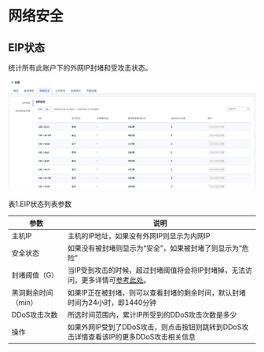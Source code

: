 

# 网络安全

## EIP状态

统计所有此账户下的外网IP封堵和受攻击状态。

![](/images/operation/网络安全.png)

表1.EIP状态列表参数

| 参数          | 说明                                                                          |
| ----------- | --------------------------------------------------------------------------- |
| 主机IP        | 主机的IP地址，如果没有外网IP则显示为内网IP                                                    |
| 安全状态        | 如果没有被封堵则显示为“安全”，如果被封堵了则显示为“危险”                                              |
| 封堵阈值（G）     | 当IP受到攻击的时候，超过封堵阈值将会将IP封堵掉，无法访问。更多详情可[参考此处](uantiddos/usecurity/datacenter)。 |
| 黑洞剩余时间（min） | 如果IP正在被封堵，则可以查看封堵的剩余时间，默认封堵时间为24小时，即1440分钟                                  |
| DDoS攻击次数    | 所选时间范围内，累计IP所受到的DDoS攻击次数是多少                                                 |
| 操作          | 如果外网IP受到了DDoS攻击，则点击按钮则跳转到DDoS攻击详情查看该IP的更多DDoS攻击相关信息                         |
